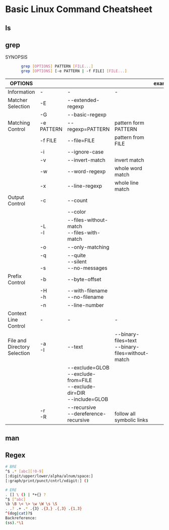 # Basic Linux Command Cheatsheet

## ls

## grep

SYNOPSIS

```bash
       grep [OPTIONS] PATTERN [FILE...]
       grep [OPTIONS] [-e PATTERN | -f FILE] [FILE...]
```
| OPTIONS                      |              |                                                                              |                                                     | example |
|------------------------------|--------------|------------------------------------------------------------------------------|-----------------------------------------------------|---------|
| Information                  | -            | -                                                                            | -                                                   |         |
| Matcher Selection            | -E           | --extended-regexp                                                            |                                                     |         |
|                              | -G           | --basic-regexp                                                               |                                                     |         |
| Matching Control             | -e PATTERN   | --regexp=PATTERN                                                             | pattern form PATTERN                                |         |
|                              | -f FILE      | --file=FILE                                                                  | pattern from FILE                                   |         |
|                              | -i           | --ignore-case                                                                |                                                     |         |
|                              | -v           | --invert-match                                                               | invert match                                        |         |
|                              | -w           | --word-regexp                                                                | whole word match                                    |         |
|                              | -x           | --line-regexp                                                                | whole line match                                    |         |
| Output Control               | -c           | --count                                                                      |                                                     |         |
|                              |              | --color                                                                      |                                                     |         |
|                              | -L<br>-l     | --files-without-match<br>--files-with-match                                  |                                                     |         |
|                              | -o           | --only-matching                                                              |                                                     |         |
|                              | -q<br><br>-s | --quite<br>--silent<br>--no-messages                                         |                                                     |         |
| Prefix Control               | -b           | --byte-offset                                                                |                                                     |         |
|                              | -H<br>-h     | --with-filename<br>--no-filename                                             |                                                     |         |
|                              | -n           | --line-number                                                                |                                                     |         |
| Context Line Control         | -            | -                                                                            | -                                                   |         |
| File and Directory Selection | -a<br>-I     | --text                                                                       | --binary-files=text<br>--binary-files=without-match |         |
|                              |              | --exclude=GLOB<br>--exclude-from=FILE<br>--exclude-dir=DIR<br>--include=GLOB |                                                     |         |
|                              | -r<br>-R     | --recursive<br>--dereference-recursive                                       | <br>follow all symbolic links                       |         |
## man

## Regex

```bash
# BRE
^$ .* [abc][!0-9]
[:digit/upper/lower/alpha/alnum/space:]
[:graph/print/punct/cntrl/xdigit:] ()
```

```bash
# ERE
. [] \ () | *+{} ?
^$ [^abc]
\b \B \< \> \w \W \s \S
. .? .+ .* .{3} .{3,} .{,3} .{1,3}
^(dog|cat)?$
Backreference:
(ss).*\1
```
